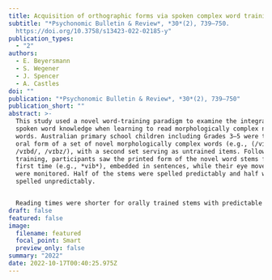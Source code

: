 ```yaml
---
title: Acquisition of orthographic forms via spoken complex word training
subtitle: "*Psychonomic Bulletin & Review*, *30*(2), 739–750.
  https://doi.org/10.3758/s13423-022-02185-y"
publication_types:
  - "2"
authors:
  - E. Beyersmann
  - S. Wegener
  - J. Spencer
  - A. Castles
doi: ""
publication: "*Psychonomic Bulletin & Review*, *30*(2), 739–750"
publication_short: ""
abstract: >-
  This study used a novel word-training paradigm to examine the integration of
  spoken word knowledge when learning to read morphologically complex novel
  words. Australian primary school children including Grades 3–5 were taught the
  oral form of a set of novel morphologically complex words (e.g., (/vɪbɪŋ/,
  /vɪbd/, /vɪbz/), with a second set serving as untrained items. Following oral
  training, participants saw the printed form of the novel word stems for the
  first time (e.g., *vib*), embedded in sentences, while their eye movements
  were monitored. Half of the stems were spelled predictably and half were
  spelled unpredictably. 


  Reading times were shorter for orally trained stems with predictable than unpredictable spellings and this difference was greater for trained than untrained items. These findings suggest that children were able to form robust orthographic expectations of the embedded morphemic stems during spoken word learning, which may have occurred automatically without any explicit control of the applied mappings, despite still being in the early stages of reading development. Following the sentence reading task, children completed a reading-aloud task where they were exposed to the novel orthographic forms for a second time. The findings are discussed in the context of theories of reading acquisition.
draft: false
featured: false
image:
  filename: featured
  focal_point: Smart
  preview_only: false
summary: "2022"
date: 2022-10-17T00:40:25.975Z
---
```

